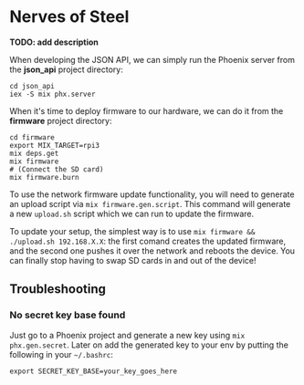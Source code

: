 # Nerves of Steel

**TODO: add description**

When developing the JSON API, we can simply run the Phoenix server from the **json_api** project directory:

```
cd json_api
iex -S mix phx.server
```

When it's time to deploy firmware to our hardware, we can do it from the **firmware** project directory:

```
cd firmware
export MIX_TARGET=rpi3
mix deps.get
mix firmware
# (Connect the SD card)
mix firmware.burn
```

To use the network firmware update functionality, you will need to generate an upload script via `mix firmware.gen.script`.
This command will generate a new `upload.sh` script which we can run to update the firmware.

To update your setup, the simplest way is to use `mix firmware && ./upload.sh 192.168.X.X`:
the first comand creates the updated firmware, and the second one pushes it over the network and reboots the device.
You can finally stop having to swap SD cards in and out of the device!

## Troubleshooting

### No secret key base found

Just go to a Phoenix project and generate a new key using `mix phx.gen.secret`.
Later on add the generated key to your env by putting the following in your `~/.bashrc`:

```
export SECRET_KEY_BASE=your_key_goes_here
```
